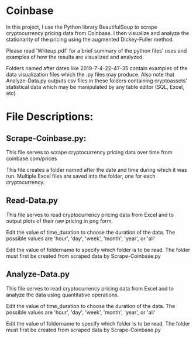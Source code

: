 # Coinbase
In this project, I use the Python library BeautifulSoup to scrape cryptocurrency pricing data from Coinbase. I then visualize and analyze
the stationarity of the pricing using the augmented Dickey-Fuller method.

Please read 'Writeup.pdf' for a brief summary of the python files' uses and examples of how the results are visualized and analyzed.

Folders named after dates like 2019-7-4-22-47-35 contain examples of the data visualization files which the .py files may produce. Also note that Analyze-Data.py outputs csv files in these folders containing cryptoassets' statistical data which may be manipulated by any table editor (SQL, Excel, etc)

# File Descriptions:
##   Scrape-Coinbase.py:

  This file serves to scrape cryptocurrency pricing data over time from
  coinbase.com/prices

  This file creates a folder named after the date and time during which it was
  run. Multiple Excel files are saved into the folder, one for each cryptocurrency.
  
##   Read-Data.py

  This file serves to read cryptocurrency pricing data from Excel and
  to output plots of their raw pricing in png form.

  Edit the value of time_duration to choose the duration of the data. The possible
  values are 'hour', 'day', 'week', 'month', 'year', or 'all'

  Edit the value of foldername to specify which folder is to be read. The folder
  must first be created from scraped data by Scrape-Coinbase.py

##    Analyze-Data.py
  This file serves to read cryptocurrency pricing data from Excel and
  to analyze the data using quantitative operations.

  Edit the value of time_duration to choose the duration of the data. The possible
  values are 'hour', 'day', 'week', 'month', 'year', or 'all'

  Edit the value of foldername to specify which folder is to be read. The folder
  must first be created from scraped data by Scrape-Coinbase.py
